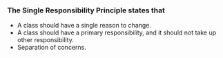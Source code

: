 ### The Single Responsibility Principle states that

* A class should have a single reason to change.
* A class should have a primary responsibility, and it should not take up other responsibility.
* Separation of concerns. 